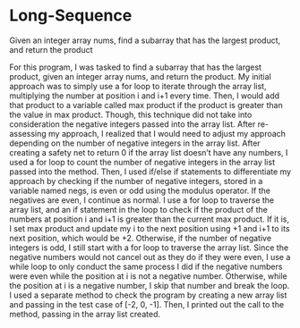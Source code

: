 # Long-Sequence
Given an integer array nums, find a subarray that has the largest product, and return the product

For this program, I was tasked to find a subarray that has the largest product, given an integer array nums, and return the product. My initial approach was to simply use a for loop to iterate through the array list, multiplying the number at position i and i+1 every time. Then, I would add that product to a variable called max product if the product is greater than the value in max product. Though, this technique did not take into consideration the negative integers passed into the array list. After re-assessing my approach, I realized that I would need to adjust my approach depending on the number of negative integers in the array list. After creating a safety net to return 0 if the array list doesn’t have any numbers, I used a for loop to count the number of negative integers in the array list passed into the method. Then, I used if/else if statements to differentiate my approach by checking if the number of negative integers, stored in a variable named negs, is even or odd using the modulus operator. If the negatives are even, I continue as normal. I use a for loop to traverse the array list, and an if statement in the loop to check if the product of the numbers at position i and i+1 is greater than the current max product. If it is, I set max product and update my i to the next position using +1 and i+1 to its next position, which would be +2. Otherwise, if the number of negative integers is odd, I still start with a for loop to traverse the array list. Since the negative numbers would not cancel out as they do if they were even, I use a while loop to only conduct the same process I did if the negative numbers were even while the position at i is not a negative number. Otherwise, while the position at i is a negative number, I skip that number and break the loop. I used a separate method to check the program by creating a new array list and passing in the test case of [-2, 0, -1]. Then, I printed out the call to the method, passing in the array list created. 
